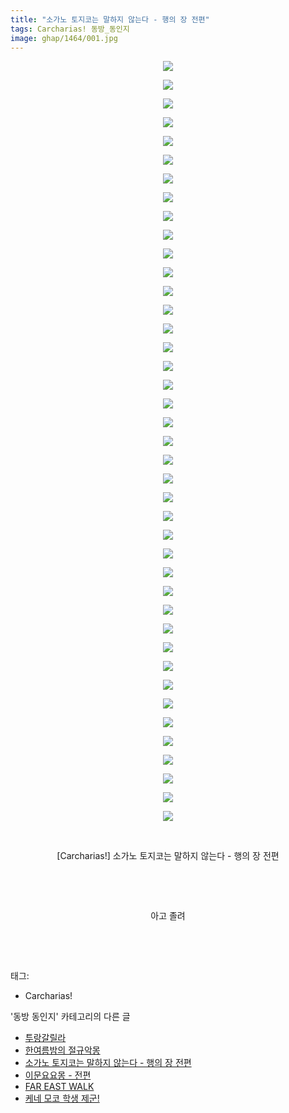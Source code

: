 ```yaml
---
title: "소가노 토지코는 말하지 않는다 - 행의 장 전편"
tags: Carcharias! 동방_동인지
image: ghap/1464/001.jpg
---
```

<div class="article">
<p style="text-align: center; clear: none; float: none;"><img src="{{ site.nasurl }}/ghap/1464/001.jpg"/></p>
<p style="text-align: center; clear: none; float: none;"><img src="{{ site.nasurl }}/ghap/1464/002.jpg"/></p>
<p style="text-align: center; clear: none; float: none;"><img src="{{ site.nasurl }}/ghap/1464/003.jpg"/></p>
<p style="text-align: center; clear: none; float: none;"><img src="{{ site.nasurl }}/ghap/1464/004.jpg"/></p>
<p style="text-align: center; clear: none; float: none;"><img src="{{ site.nasurl }}/ghap/1464/005.jpg"/></p>
<p style="text-align: center; clear: none; float: none;"><img src="{{ site.nasurl }}/ghap/1464/006.jpg"/></p>
<p style="text-align: center; clear: none; float: none;"><img src="{{ site.nasurl }}/ghap/1464/007.jpg"/></p>
<p style="text-align: center; clear: none; float: none;"><img src="{{ site.nasurl }}/ghap/1464/008.jpg"/></p>
<p style="text-align: center; clear: none; float: none;"><img src="{{ site.nasurl }}/ghap/1464/009.jpg"/></p>
<p style="text-align: center; clear: none; float: none;"><img src="{{ site.nasurl }}/ghap/1464/010.jpg"/></p>
<p style="text-align: center; clear: none; float: none;"><img src="{{ site.nasurl }}/ghap/1464/011.jpg"/></p>
<p style="text-align: center; clear: none; float: none;"><img src="{{ site.nasurl }}/ghap/1464/012.jpg"/></p>
<p style="text-align: center; clear: none; float: none;"><img src="{{ site.nasurl }}/ghap/1464/013.jpg"/></p>
<p style="text-align: center; clear: none; float: none;"><img src="{{ site.nasurl }}/ghap/1464/014.jpg"/></p>
<p style="text-align: center; clear: none; float: none;"><img src="{{ site.nasurl }}/ghap/1464/015.jpg"/></p>
<p style="text-align: center; clear: none; float: none;"><img src="{{ site.nasurl }}/ghap/1464/016.jpg"/></p>
<p style="text-align: center; clear: none; float: none;"><img src="{{ site.nasurl }}/ghap/1464/017.jpg"/></p>
<p style="text-align: center; clear: none; float: none;"><img src="{{ site.nasurl }}/ghap/1464/018.jpg"/></p>
<p style="text-align: center; clear: none; float: none;"><img src="{{ site.nasurl }}/ghap/1464/019.jpg"/></p>
<p style="text-align: center; clear: none; float: none;"><img src="{{ site.nasurl }}/ghap/1464/020.jpg"/></p>
<p style="text-align: center; clear: none; float: none;"><img src="{{ site.nasurl }}/ghap/1464/021.jpg"/></p>
<p style="text-align: center; clear: none; float: none;"><img src="{{ site.nasurl }}/ghap/1464/022.jpg"/></p>
<p style="text-align: center; clear: none; float: none;"><img src="{{ site.nasurl }}/ghap/1464/023.jpg"/></p>
<p style="text-align: center; clear: none; float: none;"><img src="{{ site.nasurl }}/ghap/1464/024.jpg"/></p>
<p style="text-align: center; clear: none; float: none;"><img src="{{ site.nasurl }}/ghap/1464/025.jpg"/></p>
<p style="text-align: center; clear: none; float: none;"><img src="{{ site.nasurl }}/ghap/1464/026.jpg"/></p>
<p style="text-align: center; clear: none; float: none;"><img src="{{ site.nasurl }}/ghap/1464/027.jpg"/></p>
<p style="text-align: center; clear: none; float: none;"><img src="{{ site.nasurl }}/ghap/1464/028.jpg"/></p>
<p style="text-align: center; clear: none; float: none;"><img src="{{ site.nasurl }}/ghap/1464/029.jpg"/></p>
<p style="text-align: center; clear: none; float: none;"><img src="{{ site.nasurl }}/ghap/1464/030.jpg"/></p>
<p style="text-align: center; clear: none; float: none;"><img src="{{ site.nasurl }}/ghap/1464/031.jpg"/></p>
<p style="text-align: center; clear: none; float: none;"><img src="{{ site.nasurl }}/ghap/1464/032.jpg"/></p>
<p style="text-align: center; clear: none; float: none;"><img src="{{ site.nasurl }}/ghap/1464/033.jpg"/></p>
<p style="text-align: center; clear: none; float: none;"><img src="{{ site.nasurl }}/ghap/1464/034.jpg"/></p>
<p style="text-align: center; clear: none; float: none;"><img src="{{ site.nasurl }}/ghap/1464/035.jpg"/></p>
<p style="text-align: center; clear: none; float: none;"><img src="{{ site.nasurl }}/ghap/1464/036.jpg"/></p>
<p style="text-align: center; clear: none; float: none;"><img src="{{ site.nasurl }}/ghap/1464/037.jpg"/></p>
<p style="text-align: center; clear: none; float: none;"><img src="{{ site.nasurl }}/ghap/1464/038.jpg"/></p>
<p style="text-align: center; clear: none; float: none;"><img src="{{ site.nasurl }}/ghap/1464/039.jpg"/></p>
<p style="text-align: center; clear: none; float: none;"><img src="{{ site.nasurl }}/ghap/1464/040.jpg"/></p>
<p style="text-align: center; clear: none; float: none;"><img src="{{ site.nasurl }}/ghap/1464/041.jpg"/></p>
<p style="text-align: center; clear: none; float: none;"><br/></p>
<p style="text-align: center; clear: none; float: none;">[Carcharias!] 소가노 토지코는 말하지 않는다 - 행의 장 전편</p>
<p style="text-align: center; clear: none; float: none;"><br/></p>
<p style="text-align: center; clear: none; float: none;"><br/></p>
<p style="text-align: center; clear: none; float: none;">아고 졸려</p>
<p style="text-align: center; clear: none; float: none;"><br/></p>
<p><br/></p>
</div><div class="tagTrail">
<p>태그: </p>
<ul>
<li>Carcharias!</li>
</ul>
</div><div class="another">
<p>'동방 동인지' 카테고리의 다른 글</p>
<ul>
<li><a href="/2016-08-10-ghap_1466">투랑갈릴라</a></li>
<li><a href="/2016-08-10-ghap_1465">한여름밤의 절규악몽</a></li>
<li><a href="/2016-08-10-ghap_1464">소가노 토지코는 말하지 않는다 - 행의 장 전편</a></li>
<li><a href="/2016-08-10-ghap_1462">이문요요몽 - 전편</a></li>
<li><a href="/2016-08-10-ghap_1461">FAR EAST WALK</a></li>
<li><a href="/2016-08-10-ghap_1460">케네 모코 학생 제군!</a></li>
</ul>
</div><div class="cb_module cb_fluid">
<div class="cb_wrt cb_profile">
</div><!-- commentList close -->
</div>
